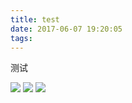 ```yaml
---
title: test
date: 2017-06-07 19:20:05
tags:
---
```

测试

![](http://www.people.com.cn/mediafile/pic/20150318/88/4464542585352150996.jpg)
![](http://www.people.com.cn/mediafile/pic/20150318/68/13497641996763638376.jpg)<!-- more -->
![](http://www.people.com.cn/mediafile/pic/20150318/88/4464542585352150996.jpg)
